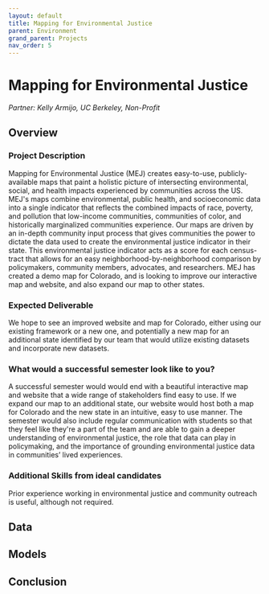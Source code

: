 ```yaml
---
layout: default
title: Mapping for Environmental Justice
parent: Environment
grand_parent: Projects 
nav_order: 5
---
```


# Mapping for Environmental Justice
*Partner: Kelly Armijo, UC Berkeley, Non-Profit*

## Overview
### Project Description
Mapping for Environmental Justice (MEJ) creates easy-to-use, publicly-available maps that paint a holistic picture of intersecting environmental, social, and health impacts experienced by communities across the US. MEJ's maps combine environmental, public health, and socioeconomic data into a single indicator that reflects the combined impacts of race, poverty, and pollution that low-income communities, communities of color, and historically marginalized communities experience. Our maps are driven by an in-depth community input process that gives communities the power to dictate the data used to create the environmental justice indicator in their state.  This environmental justice indicator acts as a score for each census-tract that allows for an easy neighborhood-by-neighborhood comparison by policymakers, community members, advocates, and researchers. MEJ has created a demo map for Colorado, and is looking to improve our interactive map and website, and also expand our map to other states.
### Expected Deliverable
We hope to see an improved website and map for Colorado, either using our existing framework or a new one, and potentially a new map for an additional state identified by our team that would utilize existing datasets and incorporate new datasets.
### What would a successful semester look like to you?
A successful semester would would end with a beautiful interactive map and website that a wide range of stakeholders find easy to use. If we expand our map to an additional state, our website would host both a map for Colorado and the new state in an intuitive, easy to use manner. The semester would also include regular communication with students so that they feel like they're a part of the team and are able to gain a deeper understanding of environmental justice, the role that data can play in policymaking, and the importance of grounding environmental justice data in communities’ lived experiences.
### Additional Skills from ideal candidates
Prior experience working in environmental justice and community outreach is useful, although not required.

## Data

## Models

## Conclusion


```python

```

